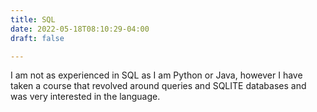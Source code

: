 ```yaml
---
title: SQL
date: 2022-05-18T08:10:29-04:00
draft: false

---
```


I am not as experienced in SQL as I am Python or Java, however I have taken a course that revolved around queries and SQLITE databases and was very interested in the language.
